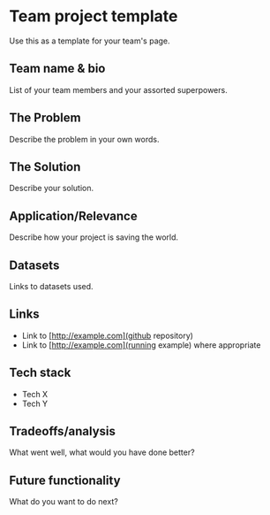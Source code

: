 Team project template
============

Use this as a template for your team's page.

Team name & bio
-----

List of your team members and your assorted superpowers.


The Problem
----------

Describe the problem in your own words.

The Solution
-----------

Describe your solution.

Application/Relevance
-------

Describe how your project is saving the world.

Datasets
-------

Links to datasets used.


Links
-----

+ Link to [http://example.com](github repository)
+ Link to [http://example.com](running example) where appropriate

Tech stack
------

+ Tech X
+ Tech Y

Tradeoffs/analysis
-----

What went well, what would you have done better?

Future functionality
--------

What do you want to do next?
